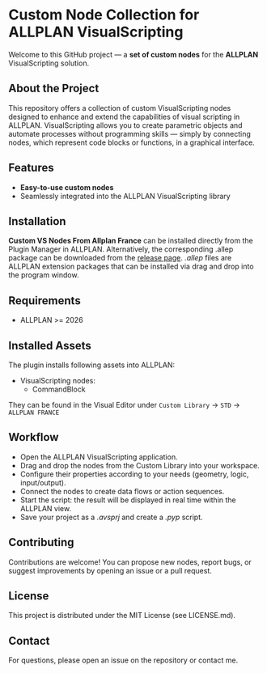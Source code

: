 # Custom Node Collection for ALLPLAN VisualScripting

Welcome to this GitHub project — a **set of custom nodes** for the **ALLPLAN** VisualScripting solution.

## About the Project

This repository offers a collection of custom VisualScripting nodes designed to enhance and extend the capabilities of visual scripting in ALLPLAN. VisualScripting allows you to create parametric objects and automate processes without programming skills — simply by connecting nodes, which represent code blocks or functions, in a graphical interface.

## Features

- **Easy-to-use custom nodes**
- Seamlessly integrated into the ALLPLAN VisualScripting library

## Installation

**Custom VS Nodes From Allplan France** can be installed directly from the Plugin Manager in ALLPLAN.
Alternatively, the corresponding .allep package can be downloaded from the [release page](https://github.com/cmaignan-source/vsnodes/releases). *.allep* files are ALLPLAN extension packages that can be installed via drag and drop into the program window.

## Requirements

- ALLPLAN >= 2026

## Installed Assets

The plugin installs following assets into ALLPLAN:

- VisualScripting nodes:
  - CommandBlock

They can be found in the Visual Editor under `Custom Library` → `STD` → `ALLPLAN FRANCE`

## Workflow

- Open the ALLPLAN VisualScripting application.
- Drag and drop the nodes from the Custom Library into your workspace.
- Configure their properties according to your needs (geometry, logic, input/output).
- Connect the nodes to create data flows or action sequences.
- Start the script: the result will be displayed in real time within the ALLPLAN view.
- Save your project as a *.avsprj* and create a *.pyp* script.

## Contributing

Contributions are welcome! You can propose new nodes, report bugs, or suggest improvements by opening an issue or a pull request.

## License

This project is distributed under the MIT License (see LICENSE.md).

## Contact

For questions, please open an issue on the repository or contact me.
